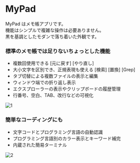 # MyPad

MyPad はメモ帳アプリです。  
機能はシンプルで複雑な操作は必要ありません。  
黒を基調としたモダンで落ち着いた外観です。  
  
### 標準のメモ帳では足りないちょっとした機能
  
- 複数回使用できる [元に戻す] [やり直し]
- 大小文字を区別でき、正規表現も使える [検索] [置換] [Grep]
- タブ切替による複数ファイルの表示と編集
- ウィンドウ端での折り返し表示
- エクスプローラーの表示やクリップボードの履歴管理
- 行番号、空白、TAB、改行などの可視化
  
![1](https://user-images.githubusercontent.com/16559662/71766022-acb14d00-2f3e-11ea-9b69-defed3b09c84.png)
  
### 簡単なコーディングにも
  
- 文字コードとプログラミング言語の自動認識
- プログラミング言語別のカラー表示とキーワード補完
- 内蔵された簡易ターミナル
  
![2](https://user-images.githubusercontent.com/16559662/71766101-b38c8f80-2f3f-11ea-803c-fa788c530992.png)
